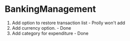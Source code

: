 # BankingManagement

1. Add option to restore transaction list - Prolly won't add
2. Add currency option. - Done
3. Add category for expenditure - Done
